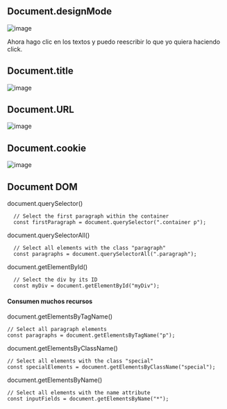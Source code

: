 ## Document.designMode

![image](https://github.com/user-attachments/assets/dd0d258b-79a6-43ef-af4a-d45031d48239)

Ahora hago clic en los textos y puedo reescribir lo que yo quiera haciendo click.

## Document.title
![image](https://github.com/user-attachments/assets/82237634-775e-48fe-99b7-c087a9741794)

## Document.URL
![image](https://github.com/user-attachments/assets/693c2d44-3c59-4bef-92bb-9d70a431ad6c)

## Document.cookie
![image](https://github.com/user-attachments/assets/f93f4ea6-9bea-4514-bda4-9a5b9c593a5e)

## Document DOM

  document.querySelector()
      
      // Select the first paragraph within the container
      const firstParagraph = document.querySelector(".container p");

  document.querySelectorAll()  
  
      // Select all elements with the class "paragraph"
      const paragraphs = document.querySelectorAll(".paragraph");
    
  document.getElementById()
  
      // Select the div by its ID
      const myDiv = document.getElementById("myDiv");


#### Consumen muchos recursos
  document.getElementsByTagName()

    // Select all paragraph elements
    const paragraphs = document.getElementsByTagName("p");
    
  document.getElementsByClassName()

    // Select all elements with the class "special"
    const specialElements = document.getElementsByClassName("special");

  document.getElementsByName()

    // Select all elements with the name attribute
    const inputFields = document.getElementsByName("*");
